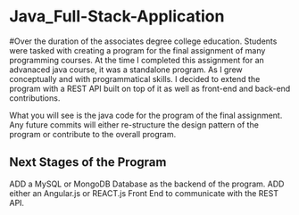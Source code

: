 # Java_Full-Stack-Application
#Over the duration of the associates degree college education. Students were tasked with creating a program for the final assignment of many programming courses. At the time I completed this assignment for an advanaced java course, it was a standalone program. As I grew conceptually and with programmatical skills. I decided to extend the program with a REST API built on top of it as well as front-end and back-end contributions.

What you will see is the java code for the program of the final assignment. Any future commits will either re-structure the design pattern of the program or contribute to the overall program. 

Next Stages of the Program
---------------------------
ADD a MySQL or MongoDB Database as the backend of the program.
ADD either an Angular.js or REACT.js Front End to communicate with the REST API.
